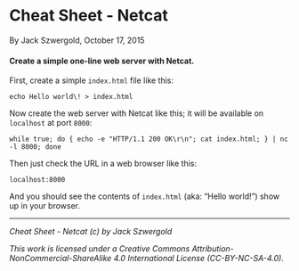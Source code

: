 # Cheat Sheet - Netcat

By Jack Szwergold, October 17, 2015

#### Create a simple one-line web server with Netcat.

First, create a simple `index.html` file like this:

    echo Hello world\! > index.html

Now create the web server with Netcat like this; it will be available on `localhost` at port `8000`:

    while true; do { echo -e "HTTP/1.1 200 OK\r\n"; cat index.html; } | nc -l 8000; done

Then just check the URL in a web browser like this:

    localhost:8000

And you should see the contents of `index.html` (aka: “Hello world!”) show up in your browser.

***

*Cheat Sheet - Netcat (c) by Jack Szwergold*

*This work is licensed under a Creative Commons Attribution-NonCommercial-ShareAlike 4.0 International License (CC-BY-NC-SA-4.0).*

